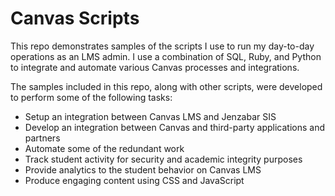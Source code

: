 # Canvas Scripts
This repo demonstrates samples of the scripts I use to run my day-to-day operations as an LMS admin. 
I use a combination of SQL, Ruby, and Python to integrate and automate various Canvas processes and integrations.

The samples included in this repo, along with other scripts, were developed to perform some of the following tasks:
- Setup an integration between Canvas LMS and Jenzabar SIS
- Develop an integration between Canvas and third-party applications and partners
- Automate some of the redundant work
- Track student activity for security and academic integrity purposes
- Provide analytics to the student behavior on Canvas LMS
- Produce engaging content using CSS and JavaScript
